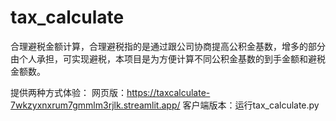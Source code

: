 # tax_calculate
合理避税金额计算，合理避税指的是通过跟公司协商提高公积金基数，增多的部分由个人承担，可实现避税，本项目是为方便计算不同公积金基数的到手金额和避税金额数。

提供两种方式体验：
  网页版：https://taxcalculate-7wkzyxnxrum7gmmlm3rjlk.streamlit.app/
  客户端版本：运行tax_calculate.py
